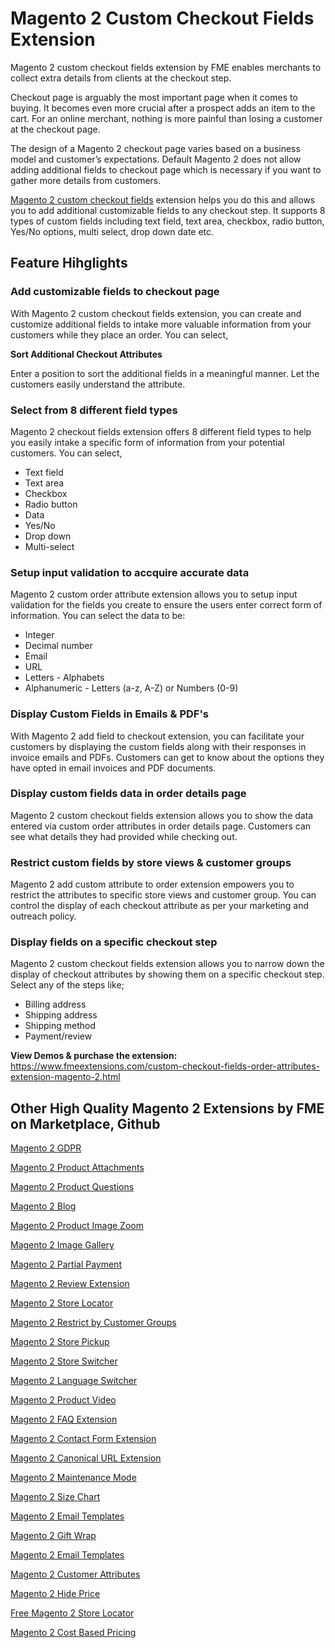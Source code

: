 # Magento 2 Custom Checkout Fields Extension
Magento 2 custom checkout fields extension by FME enables merchants to collect extra details from clients at the checkout step.

Checkout page is arguably the most important page when it comes to buying. It becomes even more crucial after a prospect adds an item to the cart.  For an online merchant, nothing is more painful than losing a customer at the checkout page.

The design of a Magento 2 checkout page varies based on a business model and customer’s expectations. Default Magento 2 does not allow adding 
additional fields to checkout page which is necessary if you want to gather more details from customers. 

<a href="https://www.fmeextensions.com/custom-checkout-fields-order-attributes-extension-magento-2.html">Magento 2 custom checkout fields</a> extension 
helps you do this and allows you to add additional customizable fields to any checkout step. 
It supports 8 types of custom fields including text field, text area, checkbox, radio button, Yes/No options, multi select, drop down date etc. 


## Feature Hihglights

 <H3> Add customizable fields to checkout page</H3>

With Magento 2 custom checkout fields extension, you can create and customize additional 
fields to intake more valuable information from your customers while they place an order. You can select,

<b>Sort Additional Checkout Attributes</b>

Enter a position to sort the additional fields in a meaningful manner. Let the customers easily understand the attribute.

  
  <H3> Select from 8 different field types</H3>
  
Magento 2 checkout fields extension offers 8 different 
field types to help you easily intake a specific form of information from your potential customers. You can select,

<ul>
<li>Text field</li>
<li>Text area</li>
<li>Checkbox</li>
<li>Radio button</li>
<li>Data</li>
<li>Yes/No</li>
<li>Drop down</li>
<li>Multi-select</li>
 </ul>
 
 <H3> Setup input validation to accquire accurate data</H3>
 
Magento 2 custom order attribute extension allows you to setup input validation for the fields you create to ensure the users enter correct form of information.
You can select the data to be: 

<ul>
<li>Integer</li>
<li>Decimal number</li>
<li>Email</li>
<li>URL</li>
<li>Letters - Alphabets</li>
<li>Alphanumeric - Letters (a-z, A-Z) or Numbers (0-9)</li>
</ul>

 <H3> Display Custom Fields in Emails & PDF's</H3>
 
With Magento 2 add field to checkout extension, you can facilitate your customers by displaying the custom fields along with their responses in invoice emails and PDFs. 
Customers can get to know about the options they have opted in email invoices and PDF documents. 

 <H3> Display custom fields data in order details page</H3>
 
Magento 2 custom checkout fields extension allows you to show the data entered via custom order attributes in order details page. 
Customers can see what details they had provided while checking out. 

 <H3> Restrict custom fields by store views & customer groups</H3>
 
Magento 2 add custom attribute to order extension empowers you to restrict the attributes to specific store views and customer group. You can control the display of each checkout attribute as per your marketing and outreach policy.

 
 <H3> Display fields on a specific checkout step</H3>
 
Magento 2 custom checkout fields extension allows you to narrow down the display of checkout attributes by showing them on a specific checkout step. Select any of the steps like;

<ul>
 <li>Billing address</li>
<li>Shipping address</li>
<li>Shipping method</li>
<li>Payment/review</li>
</li>
</ul>
 
<b> View Demos & purchase the extension:</b> https://www.fmeextensions.com/custom-checkout-fields-order-attributes-extension-magento-2.html

## Other High Quality Magento 2 Extensions by FME on Marketplace, Github

<a href="https://www.fmeextensions.com/gdpr-compliance-extension-magento-2.html">Magento 2 GDPR</a>

<a href="https://www.fmeextensions.com/product-attachments-file-uploads-magento-2.html">Magento 2 Product Attachments</a>

<a href="https://www.fmeextensions.com/faq-ask-product-questions-magento-2.html">Magento 2 Product Questions</a>

<a href="https://www.fmeextensions.com/seo-friendly-blog-articles-magento-2.html">Magento 2 Blog</a>

<a href="https://www.fmeextensions.com/product-image-zoom-magento-2.html">Magento 2 Product Image Zoom</a>

<a href="https://www.fmeextensions.com/photo-image-gallery-magento-2.html">Magento 2 Image Gallery</a>

<a href="https://www.fmeextensions.com/layaway-split-partial-payments-magento-2.html">Magento 2 Partial Payment</a>

<a href="https://www.fmeextensions.com/customer-reviews-testimonials-magento-2.html">Magento 2 Review Extension</a>

<a href="https://www.fmeextensions.com/google-maps-store-locator-extension-magento-2.html">Magento 2 Store Locator</a>

<a href="https://www.fmeextensions.com/restrict-store-access-customer-groups-magento-2.html">Magento 2 Restrict by Customer Groups</a>

<a href="https://www.fmeextensions.com/store-pickup-google-maps-extension-magento-2.html">Magento 2 Store Pickup</a>

<a href="https://www.fmeextensions.com/magento-geo-ip-default-store-magento-2.html">Magento 2 Store Switcher</a>

<a href="https://www.fmeextensions.com/geo-ip-default-language-currency-magento-2.html">Magento 2 Language Switcher</a>

<a href="https://www.fmeextensions.com/product-videos-magento-2.html">Magento 2 Product Video</a>

<a href="https://www.fmeextensions.com/advance-faq-module-magento-2.html">Magento 2 FAQ Extension</a>

<a href="https://www.fmeextensions.com/advance-contact-us-form-popup-magento-2.html">Magento 2 Contact Form Extension</a>

<a href="https://www.fmeextensions.com/canonical-url-extension-magento-2.html">Magento 2 Canonical URL Extension</a>

<a href="https://www.fmeextensions.com/coming-soon-maintenance-mode-extension-magento-2.html">Magento 2 Maintenance Mode</a>

<a href="https://www.fmeextensions.com/magento-2-size-chart-extension.html">Magento 2 Size Chart</a>

<a href="https://www.fmeextensions.com/responsive-email-templates-extension-magento-2.html">Magento 2 Email Templates</a>

<a href="https://www.fmeextensions.com/gift-wrap-extension-magento-2.html">Magento 2 Gift Wrap</a>

<a href="https://www.fmeextensions.com/responsive-email-templates-extension-magento-2.html">Magento 2 Email Templates</a>

<a href="https://www.fmeextensions.com/custom-registration-fields-attributes-extension-magento-2.html">Magento 2 Customer Attributes</a>

<a href="https://www.fmeextensions.com/request-callback-hide-price-extension-magento-2.html">Magento 2 Hide Price</a>

<a href="https://www.fmeextensions.com/magento-2-google-maps-store-locator.html">Free Magento 2 Store Locator</a>

<a href="https://www.fmeextensions.com/cost-based-percentage-pricing-extension-magento-2.html">Magento 2 Cost Based Pricing</a>
